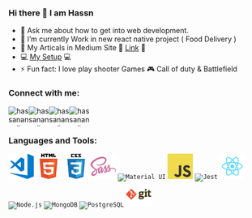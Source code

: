 ### Hi there 👋 I am Hassn

- 💬 Ask me about how to get into web development.
- 🌱 I’m currently Work in new react native project ( Food Delivery )
- 🔭 My Articals in Medium Site :link: [Link](https://medium.com/@hassanannajjar) :link: 
- :computer:  [My Setup](https://medium.com/@hassanannajjar/setup-your-device-as-a-web-developer-fa14632fde6d) :computer: 
- ⚡ Fun fact: I love play shooter Games :video_game: Call of duty & Battlefield

<!--
- 👯 I’m looking to collaborate on ...
- 🤔 I’m looking for help with ...
- 🌱 I’m currently learning AWS :dart: 
- 💬 Ask me about ...
- 📫 How to reach me: ...
- 😄 Pronouns: ...
[<img  alt="codeSTACKr.com" width="22px" src="https://raw.githubusercontent.com/iconic/open-iconic/master/svg/globe.svg" />](website)

-->
### Connect with me:
<div>
<a href='https://medium.com/@hassanannajjar'>
  <img align="left" alt="hassanannajjar | medium" width="40px" height='40px' src="https://cdn.jsdelivr.net/npm/simple-icons@v3/icons/medium.svg" />
</a>
<a href='https://twitter.com/hassanannajjar'>
<img align="left"  alt="hassanannajjar | Twitter" width="40px" height='40px' src="https://cdn.jsdelivr.net/npm/simple-icons@v3/icons/twitter.svg" />
</a>
<a href='https://www.linkedin.com/in/hassanannajjar/'>
 <img align="left"  alt="hassanannajjar | LinkedIn" width="40px" height='40px' src="https://cdn.jsdelivr.net/npm/simple-icons@v3/icons/linkedin.svg" />
</a>
<a href='https://www.hackerrank.com/hassanannajjar'>
 <img align="left" alt="hassanannajjar | hackerrank" width="40px" height='40px' src="https://cdn.jsdelivr.net/npm/simple-icons@v3/icons/hackerrank.svg" />
</a>
  </div>
  
<br/>
<br/>

### Languages and Tools:
<code><img  alt="Visual Studio Code" width="50px" src="https://raw.githubusercontent.com/github/explore/80688e429a7d4ef2fca1e82350fe8e3517d3494d/topics/visual-studio-code/visual-studio-code.png" /></code>
<code><img  alt="HTML5" width="50px" src="https://raw.githubusercontent.com/github/explore/80688e429a7d4ef2fca1e82350fe8e3517d3494d/topics/html/html.png" /></code>
<code><img  alt="CSS3" width="50px" src="https://raw.githubusercontent.com/github/explore/80688e429a7d4ef2fca1e82350fe8e3517d3494d/topics/css/css.png" /></code>
<code><img  alt="Sass" width="50px" src="https://raw.githubusercontent.com/github/explore/80688e429a7d4ef2fca1e82350fe8e3517d3494d/topics/sass/sass.png" /></code>
<code><img  alt="Material UI" width="50px" src="https://img-learnstack-io.sgp1.digitaloceanspaces.com/tool/E8gFxEvH9zx9YcepqkbD8TUVPXHmlANJ5qklZ6zK.jpeg" /></code>
<code><img  alt="JavaScript" width="50px" src="https://raw.githubusercontent.com/github/explore/80688e429a7d4ef2fca1e82350fe8e3517d3494d/topics/javascript/javascript.png" /></code>
<code><img  alt="Jest" width="50px" src="https://cdn.auth0.com/blog/testing-react-with-jest/logo.png" /></code>
<code><img  alt="React" width="50px" src="https://raw.githubusercontent.com/github/explore/80688e429a7d4ef2fca1e82350fe8e3517d3494d/topics/react/react.png" /></code>
<code><img  alt="Node.js" width="50px" src="https://miro.medium.com/proxy/1*q9ww_u32hhpMaA-Q_s1ujw.png" /></code>
<code><img  alt="MongoDB" width="50px" src="https://i0.wp.com/www.disk91.com/wp-content/uploads/2018/02/mongodb-1.png?fit=413%2C484&ssl=1" /></code>
<code><img  alt="PostgreSQL" width="50px" src="https://developer.asustor.com/uploadIcons/0020_96009_1576292700_postgresql-icon.png" /></code>
<code><img  alt="Git" width="50px" src="https://raw.githubusercontent.com/github/explore/80688e429a7d4ef2fca1e82350fe8e3517d3494d/topics/git/git.png" /></code>
</br>
</br>
